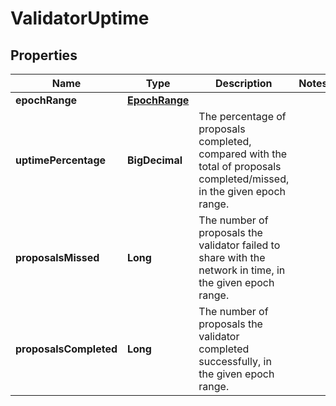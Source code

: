 

# ValidatorUptime


## Properties

Name | Type | Description | Notes
------------ | ------------- | ------------- | -------------
**epochRange** | [**EpochRange**](EpochRange.md) |  | 
**uptimePercentage** | **BigDecimal** | The percentage of proposals completed, compared with the total of proposals completed/missed, in the given epoch range. | 
**proposalsMissed** | **Long** | The number of proposals the validator failed to share with the network in time, in the given epoch range. | 
**proposalsCompleted** | **Long** | The number of proposals the validator completed successfully, in the given epoch range. | 



